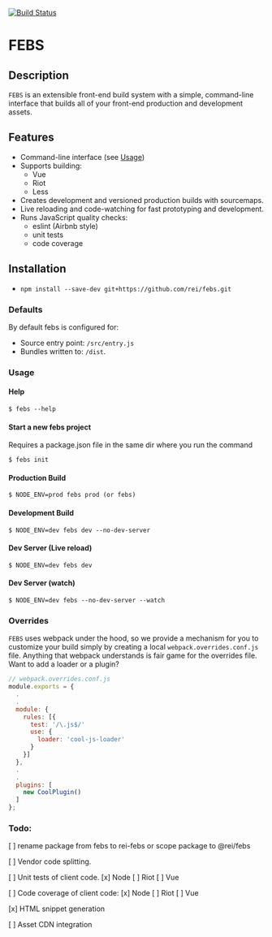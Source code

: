 [![Build Status](https://travis-ci.org/rei/febs.svg?branch=master)](https://travis-ci.org/rei/febs)

# FEBS

## Description

`FEBS` is an extensible front-end build system with a simple, command-line interface that builds all of your front-end production and development assets.

## Features
- Command-line interface (see [Usage](#usage))
- Supports building:
  - Vue
  - Riot
  - Less
- Creates development and versioned production builds with sourcemaps.
- Live reloading and code-watching for fast prototyping and development.
- Runs JavaScript quality checks:
  - eslint (Airbnb style)
  - unit tests
  - code coverage

## Installation
- `npm install --save-dev git+https://github.com/rei/febs.git`

### Defaults

By default febs is configured for:
  - Source entry point: `/src/entry.js`
  - Bundles written to: `/dist`.

### <a name="usage"></a>Usage

#### Help

    $ febs --help

#### Start a new febs project
Requires a package.json file in the same dir where you run the command
    
    $ febs init

#### Production Build

    $ NODE_ENV=prod febs prod (or febs)

#### Development Build

    $ NODE_ENV=dev febs dev --no-dev-server

#### Dev Server (Live reload)

    $ NODE_ENV=dev febs dev

#### Dev Server (watch)

    $ NODE_ENV=dev febs --no-dev-server --watch

### Overrides

`FEBS` uses webpack under the hood, so we provide a mechanism for you to customize your build simply by creating a local `webpack.overrides.conf.js` file. Anything that webpack understands is fair game for the overrides file. Want to add a loader or a plugin?

```js
// webpack.overrides.conf.js
module.exports = {
  .
  .
  module: {
    rules: [{
      test: '/\.js$/'
      use: {
        loader: 'cool-js-loader'
      }
    }]
  },
  .
  .
  plugins: [
    new CoolPlugin() 
  ]
};
```

### Todo:

[ ] rename package from febs to rei-febs or scope package to @rei/febs

[ ] Vendor code splitting.

[ ] Unit tests of client code.
    [x] Node
    [ ] Riot
    [ ] Vue

[ ] Code coverage of client code:
    [x] Node
    [ ] Riot
    [ ] Vue

[x] HTML snippet generation

[ ] Asset CDN integration
